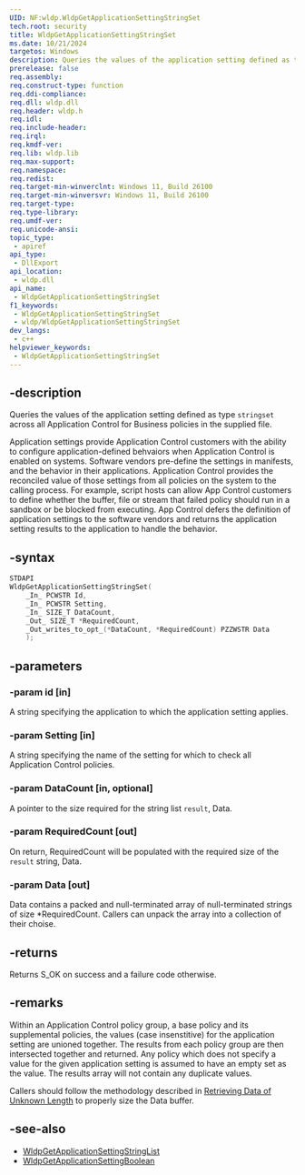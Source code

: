 ```yaml
---
UID: NF:wldp.WldpGetApplicationSettingStringSet
tech.root: security
title: WldpGetApplicationSettingStringSet
ms.date: 10/21/2024
targetos: Windows
description: Queries the values of the application setting defined as type `stringset` across all Application Control for Business policies in the supplied file.
prerelease: false
req.assembly: 
req.construct-type: function
req.ddi-compliance: 
req.dll: wldp.dll
req.header: wldp.h
req.idl: 
req.include-header: 
req.irql: 
req.kmdf-ver: 
req.lib: wldp.lib
req.max-support: 
req.namespace: 
req.redist: 
req.target-min-winverclnt: Windows 11, Build 26100
req.target-min-winversvr: Windows 11, Build 26100
req.target-type: 
req.type-library: 
req.umdf-ver: 
req.unicode-ansi: 
topic_type:
 - apiref
api_type:
 - DllExport
api_location:
 - wldp.dll
api_name:
 - WldpGetApplicationSettingStringSet
f1_keywords:
 - WldpGetApplicationSettingStringSet
 - wldp/WldpGetApplicationSettingStringSet
dev_langs:
 - c++
helpviewer_keywords:
 - WldpGetApplicationSettingStringSet
---
```


## -description

Queries the values of the application setting defined as type `stringset` across all Application Control for Business policies in the supplied file.

Application settings provide Application Control customers with the ability to configure application-defined behvaiors when Application Control is enabled on systems. Software vendors pre-define the settings in manifests, and the behavior in their applications. Application Control provides the reconciled value of those settings from all policies on the system to the calling process. For example, script hosts can allow App Control customers to define whether the buffer, file or stream that failed policy should run in a sandbox or be blocked from executing. App Control defers the definition of application settings to the software vendors and returns the application setting results to the application to handle the behavior. 

## -syntax

```c++
STDAPI
WldpGetApplicationSettingStringSet(
    _In_ PCWSTR Id, 
    _In_ PCWSTR Setting, 
    _In_ SIZE_T DataCount, 
    _Out_ SIZE_T *RequiredCount, 
    _Out_writes_to_opt_(*DataCount, *RequiredCount) PZZWSTR Data 
    );
```

## -parameters

### -param id [in]

A string specifying the application to which the application setting applies.

### -param Setting [in]

A string specifying the name of the setting for which to check all Application Control policies. 

### -param DataCount [in, optional]

A pointer to the size required for the string list `result`, Data. 

### -param RequiredCount [out]

On return, RequiredCount will be populated with the required size of the `result` string, Data. 


### -param Data [out]

Data contains a packed and null-terminated array of null-terminated strings of size *RequiredCount. Callers can unpack the array into a collection of their choise. 

## -returns

Returns S_OK on success and a failure code otherwise.

## -remarks

Within an Application Control policy group, a base policy and its supplemental policies, the values (case insenstitive) for the application setting are unioned together. The results from each policy group are then intersected together and returned. Any policy which does not specify a value for the given application setting is assumed to have an empty set as the value. The results array will not contain any duplicate values. 

Callers should follow the methodology described in [Retrieving Data of Unknown Length](/windows/win32/seccrypto/retrieving-data-of-unknown-length) to properly size the Data buffer. 

## -see-also

- [WldpGetApplicationSettingStringList](nf-wldp-wldpgetapplicationsettingstringlist.md)
- [WldpGetApplicationSettingBoolean](nf-wldp-wldpgetapplicationsettingboolean.md)